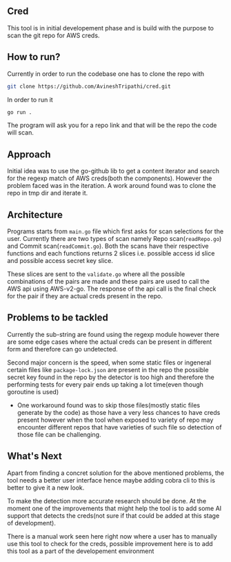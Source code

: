 ## Cred

This tool is in initial developement phase and is build with the purpose to scan the git repo for AWS creds.


## How to run?

Currently in order to run the codebase one has to clone the repo with 
```bash
git clone https://github.com/AvineshTripathi/cred.git
```


In order to run it 

```bash
go run .
``` 

The program will ask you for a repo link and that will be the repo the code will scan.

## Approach

Initial idea was to use the go-github lib to get a content iterator and search for the regexp match of AWS creds(both the components).
However the problem faced was in the iteration. A work around found was to clone the repo in tmp dir and iterate it.


## Architecture 

Programs starts from `main.go` file which first asks for scan selections for the user. Currently there are two types of scan namely Repo scan(`readRepo.go`) and Commit scan(`readCommit.go`). Both the scans have their respective functions and each functions returns 2 slices i.e. possible access id slice and possible access secret key slice.

These slices are sent to the `validate.go` where all the possible combinations of the pairs are made and these pairs are used to call the AWS api using AWS-v2-go. The response of the api call is the final check for the pair if they are actual creds present in the repo. 


## Problems to be tackled 

Currently the sub-string are found using the regexp module however there are some edge cases where the actual creds can be present in different form and therefore can go undetected. 

Second major concern is the speed, when some static files or ingeneral certain files like `package-lock.json` are present in the repo the possible secret key found in the repo by the detector is too high and therefore the performing tests for every pair ends up taking a lot time(even though goroutine is used)
- One workaround found was to skip those files(mostly static files generate by the code) as those have a very less chances to have creds present however when the tool when exposed to variety of repo may encounter different repos that have varieties of such file so detection of those file can be challenging.


## What's Next

Apart from finding a concret solution for the above mentioned problems, the tool needs a better user interface hence maybe adding cobra cli to this is better to give it a new look.

To make the detection more accurate research should be done. At the moment one of the improvements that might help the tool is to add some AI support that detects the creds(not sure if that could be added at this stage of development).

There is a manual work seen here right now where a user has to manually use this tool to check for the creds, possible improvement here is to add this tool as a part of the developement environment 
